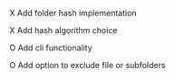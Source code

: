 X Add folder hash implementation

X Add hash algorithm choice

O Add cli functionality

O Add option to exclude file or subfolders
